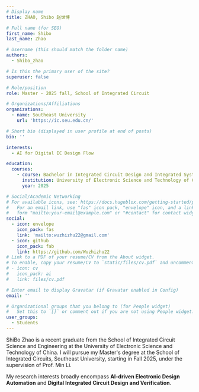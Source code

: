 ```yaml
---
# Display name
title: ZHAO, Shibo 赵世博

# Full name (for SEO)
first_name: Shibo
last_name: Zhao

# Username (this should match the folder name)
authors:
  - Shibo_zhao

# Is this the primary user of the site?
superuser: false

# Role/position
role: Master - 2025 fall, School of Integrated Circuit

# Organizations/Affiliations
organizations:
  - name: Southeast University
    url: 'https://ic.seu.edu.cn/'

# Short bio (displayed in user profile at end of posts)
bio: ''

interests:
  - AI for Digital IC Design Flow

education:
  courses:
    - course: Bachelor in Integrated Circuit Design and Integrated System
      institution: University of Electronic Science and Technology of China
      year: 2025

# Social/Academic Networking
# For available icons, see: https://docs.hugoblox.com/getting-started/page-builder/#icons
#   For an email link, use "fas" icon pack, "envelope" icon, and a link in the
#   form "mailto:your-email@example.com" or "#contact" for contact widget.
social:
  - icon: envelope
    icon_pack: fas
    link: 'mailto:wuzhizhu22@gmail.com'
  - icon: github
    icon_pack: fab
    link: https://github.com/Wuzhizhu22
# Link to a PDF of your resume/CV from the About widget.
# To enable, copy your resume/CV to `static/files/cv.pdf` and uncomment the lines below.
# - icon: cv
#   icon_pack: ai
#   link: files/cv.pdf

# Enter email to display Gravatar (if Gravatar enabled in Config)
email: ''

# Organizational groups that you belong to (for People widget)
#   Set this to `[]` or comment out if you are not using People widget.
user_groups:
  - Students
---
```


ShiBo Zhao is a recent graduate from the School of Integrated Circuit Science and Engineering at the University of Electronic Science and Technology of China. I will pursue my Master's degree at the School of Integrated Circuits, Southeast University, starting in Fall 2025, under the supervision of Prof. Min Li.

My research interests broadly encompass **AI-driven Electronic Design Automation** and  **Digital Integrated Circuit Design and Verification**.